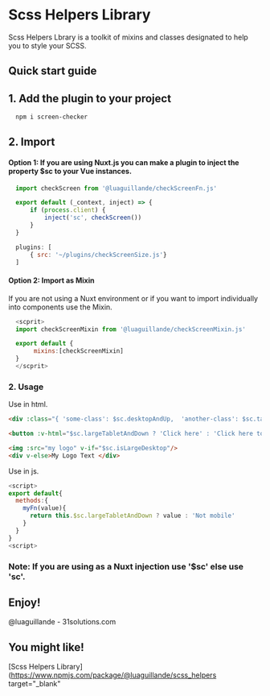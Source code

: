 # Scss Helpers Library 

  Scss Helpers Lbrary is a toolkit of mixins and classes designated to help you to style your SCSS.

      
## Quick start guide
  
  
## 1. Add the plugin to your project

  ```bash
    npm i screen-checker
  ```

## 2. Import

#### Option 1: If you are using Nuxt.js you can make a plugin to inject the property $sc to your Vue instances.

  ```checkScreenSize.js
    import checkScreen from '@luaguillande/checkScreenFn.js'

    export default (_context, inject) => {
        if (process.client) {
            inject('sc', checkScreen())
        } 
    }
  ```
  ```nuxt.config.js
    plugins: [
        { src: '~/plugins/checkScreenSize.js'}
    ]
  ```

#### Option 2: Import as Mixin

If you are not using a Nuxt environment or if you want to import individually into components use the Mixin.

  ```js
    <scprit>
    import checkScreenMixin from '@luaguillande/checkScreenMixin.js'

    export default {
         mixins:[checkScreenMixin]
    }
    </scprit>
  ```

### 2. Usage

Use in html. 

  ```html
  <div :class="{ 'some-class': $sc.desktopAndUp,  'another-class': $sc.tabletAndDown}">
  ```
  
  ```html
  <button :v-html="$sc.largeTabletAndDown ? 'Click here' : 'Click here to send me a text' "></button>
  ```

  ```html
  <img :src="my logo" v-if="$sc.isLargeDesktop"/>
  <div v-else>My Logo Text </div>
  ```
Use in js. 

  ```js
 <script>
  export default{
    methods:{
      myFn(value){
        return this.$sc.largeTabletAndDown ? value : 'Not mobile'
      }
    }
  }
 <script>
  ```


### Note: If you are using as a Nuxt injection use '$sc' else use 'sc'.

 
## Enjoy!

@luaguillande - 31solutions.com

## You might like!

[Scss Helpers Library](https://www.npmjs.com/package/@luaguillande/scss_helpers target="_blank"